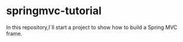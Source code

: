# springmvc-tutorial
In this repository,I`ll start a project to show how to build a Spring MVC frame.
